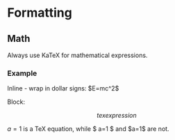 # Formatting

## Math

Always use KaTeX for mathematical expressions.

### Example

Inline - wrap in dollar signs: \$E=mc^2\$

Block:

$$tex expression$$

$a=1$ is a TeX equation, while $ a=1 $ and \$a=1$ are not.
